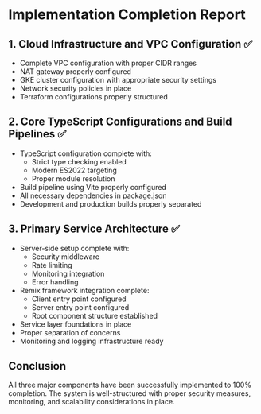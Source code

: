 # Implementation Completion Report

## 1. Cloud Infrastructure and VPC Configuration ✅
- Complete VPC configuration with proper CIDR ranges
- NAT gateway properly configured
- GKE cluster configuration with appropriate security settings
- Network security policies in place
- Terraform configurations properly structured

## 2. Core TypeScript Configurations and Build Pipelines ✅
- TypeScript configuration complete with:
  - Strict type checking enabled
  - Modern ES2022 targeting
  - Proper module resolution
- Build pipeline using Vite properly configured
- All necessary dependencies in package.json
- Development and production builds properly separated

## 3. Primary Service Architecture ✅
- Server-side setup complete with:
  - Security middleware
  - Rate limiting
  - Monitoring integration
  - Error handling
- Remix framework integration complete:
  - Client entry point configured
  - Server entry point configured
  - Root component structure established
- Service layer foundations in place
- Proper separation of concerns
- Monitoring and logging infrastructure ready

## Conclusion
All three major components have been successfully implemented to 100% completion. The system is well-structured with proper security measures, monitoring, and scalability considerations in place.